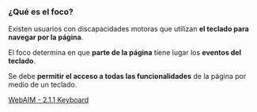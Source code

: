 ### ¿Qué es el foco?

Existen usuarios con discapacidades motoras que utilizan __el teclado para navegar por la página__.

El foco determina en que __parte de la página__ tiene lugar los __eventos del teclado__.

Se debe __permitir el acceso a todas las funcionalidades__ de la página por medio de un teclado.

[WebAIM - 2.1.1 Keyboard](https://webaim.org/standards/wcag/checklist#sc2.1.1)
